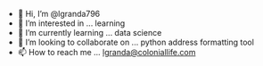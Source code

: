 - 👋 Hi, I’m @lgranda796
- 👀 I’m interested in ... learning
- 🌱 I’m currently learning ... data science
- 💞️ I’m looking to collaborate on ... python address formatting tool
- 📫 How to reach me ... lgranda@coloniallife.com

<!---
lgranda796/lgranda796 is a ✨ special ✨ repository because its `README.md` (this file) appears on your GitHub profile.
You can click the Preview link to take a look at your changes.
--->
